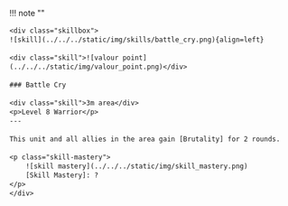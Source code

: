 !!! note ""

    <div class="skillbox">
    ![skill](../../../static/img/skills/battle_cry.png){align=left}
    
    <div class="skill">![valour point](../../../static/img/valour_point.png)</div>
    
    ### Battle Cry 
    
    <div class="skill">3m area</div>
    <p>Level 8 Warrior</p>
    ---

    This unit and all allies in the area gain [Brutality] for 2 rounds.

    <p class="skill-mastery">
        ![skill mastery](../../../static/img/skill_mastery.png) 
        [Skill Mastery]: ?
    </p> 
    </div>
